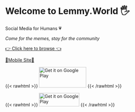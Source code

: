 ---
---
# Welcome to Lemmy.World 🖐

Social Media for Humans 💗

*Come for the memes, stay for the community*

[👉 Click here to browse 👈](https://p.lemmy.world/?type=Local)

[📱Mobile Site📱](https://m.lemmy.world/posts/lemmy.world/local)

{{< rawhtml >}}
<a href='https://play.google.com/store/apps/details?id=io.syncapps.lemmy_sync'><img alt='Get it on Google Play' src='https://play.google.com/intl/en_us/badges/static/images/badges/en_badge_web_generic.png' width="150" height="66"/></a>
{{< /rawhtml >}}

{{< rawhtml >}}
<a href='https://apps.apple.com/us/app/memmy-for-lemmy/id6450204299'><img alt='Get it on Google Play' src='https://developer.apple.com/news/images/download-on-the-app-store-badge.png' width="128" height="43"/></a>
{{< /rawhtml >}}
